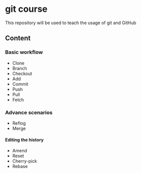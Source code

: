 # git course
This repository will be used to teach the usage of git and GitHub

## Content

### Basic workflow

- Clone
- Branch
- Checkout
- Add
- Commit
- Push
- Pull
- Fetch

### Advance scenarios
- Reflog
- Merge

#### Editing the history
- Amend
- Reset
- Cherry-pick
- Rebase
